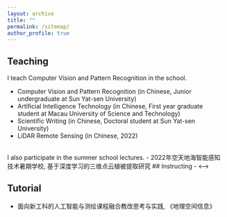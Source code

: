 ```yaml
---
layout: archive
title: ""
permalink: /sitemap/
author_profile: true
---
```


## Teaching

I teach Computer Vision and Pattern Recognition in the school.
- Computer Vision and Pattern Recognition (in Chinese, Junior undergraduate at Sun Yat-sen University)
- Artificial Intelligence Technology (in Chinese, First year graduate student at Macau University of Science and Technology)
- Scientific Writing (in Chinese, Doctoral student at Sun Yat-sen University)
- LiDAR Remote Sensing (in Chinese, 2022)
<br/>
I also participate in the summer school lectures.
- 2022年空天地海智能感知技术暑期学校, 基于深度学习的三维点云植被提取研究

<!-->## Instructing
- <-->

## Tutorial
- 面向新工科的人工智能与测绘课程融合教改思考与实践, 《地理空间信息》
